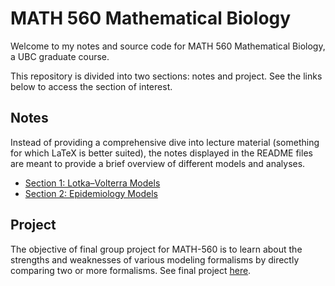 # MATH 560 Mathematical Biology

Welcome to my notes and source code for MATH 560 Mathematical Biology, a UBC graduate course. 

This repository is divided into two sections: notes and project. See the links below to access the section of interest.

## Notes
Instead of providing a comprehensive dive into lecture material (something for which LaTeX is better suited), the notes displayed in the README files are meant to provide a brief overview of different models and analyses.

- [Section 1: Lotka–Volterra Models](https://github.com/mattfaltyn/MATH-560/tree/main/1-lotka)
- [Section 2: Epidemiology Models](https://github.com/mattfaltyn/MATH-560/tree/main/2-epi)

## Project
The objective of final group project for MATH-560 is to learn about the strengths and weaknesses of various modeling formalisms by directly comparing two or more formalisms. See final project [here](https://github.com/mattfaltyn/MATH-560/tree/main/project).
